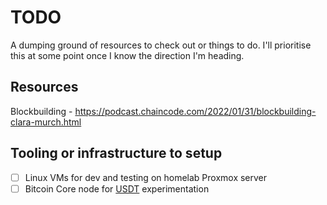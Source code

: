 # TODO
A dumping ground of resources to check out or things to do. I'll prioritise this at some point once I know the direction I'm heading.

## Resources
Blockbuilding - https://podcast.chaincode.com/2022/01/31/blockbuilding-clara-murch.html

## Tooling or infrastructure to setup
- [ ] Linux VMs for dev and testing on homelab Proxmox server
- [ ] Bitcoin Core node for [USDT](https://github.com/bitcoin/bitcoin/blob/master/doc/tracing.md) experimentation